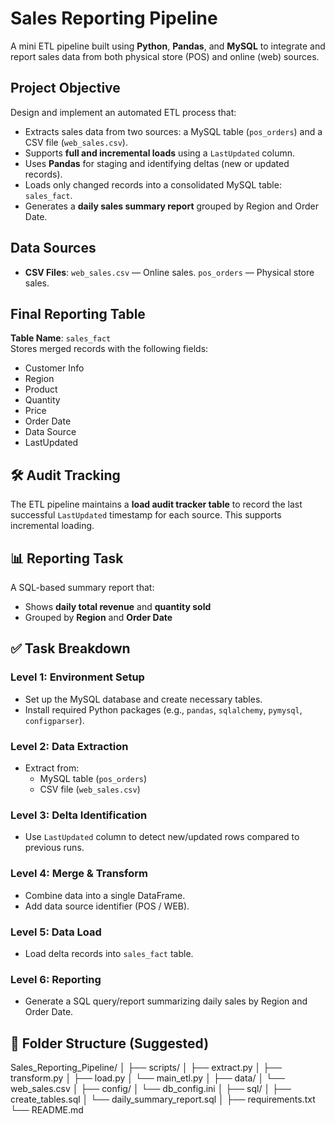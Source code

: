 # Sales Reporting Pipeline

A mini ETL pipeline built using **Python**, **Pandas**, and **MySQL** to integrate and report sales data from both physical store (POS) and online (web) sources.

## Project Objective

Design and implement an automated ETL process that:
- Extracts sales data from two sources: a MySQL table (`pos_orders`) and a CSV file (`web_sales.csv`).
- Supports **full and incremental loads** using a `LastUpdated` column.
- Uses **Pandas** for staging and identifying deltas (new or updated records).
- Loads only changed records into a consolidated MySQL table: `sales_fact`.
- Generates a **daily sales summary report** grouped by Region and Order Date.

## Data Sources

- **CSV Files**: `web_sales.csv` — Online sales.
                `pos_orders` — Physical store sales.

## Final Reporting Table

**Table Name**: `sales_fact`  
Stores merged records with the following fields:
- Customer Info
- Region
- Product
- Quantity
- Price
- Order Date
- Data Source
- LastUpdated

## 🛠️ Audit Tracking

The ETL pipeline maintains a **load audit tracker table** to record the last successful `LastUpdated` timestamp for each source. This supports incremental loading.

## 📊 Reporting Task

A SQL-based summary report that:
- Shows **daily total revenue** and **quantity sold**
- Grouped by **Region** and **Order Date**

## ✅ Task Breakdown

### Level 1: Environment Setup
- Set up the MySQL database and create necessary tables.
- Install required Python packages (e.g., `pandas`, `sqlalchemy`, `pymysql`, `configparser`).

### Level 2: Data Extraction
- Extract from:
  - MySQL table (`pos_orders`)
  - CSV file (`web_sales.csv`)

### Level 3: Delta Identification
- Use `LastUpdated` column to detect new/updated rows compared to previous runs.

### Level 4: Merge & Transform
- Combine data into a single DataFrame.
- Add data source identifier (POS / WEB).

### Level 5: Data Load
- Load delta records into `sales_fact` table.

### Level 6: Reporting
- Generate a SQL query/report summarizing daily sales by Region and Order Date.

## 📁 Folder Structure (Suggested)

Sales_Reporting_Pipeline/
│
├── scripts/
│ ├── extract.py
│ ├── transform.py
│ ├── load.py
│ └── main_etl.py
│
├── data/
│ └── web_sales.csv
│
├── config/
│ └── db_config.ini
│
├── sql/
│ ├── create_tables.sql
│ └── daily_summary_report.sql
│
├── requirements.txt
└── README.md
